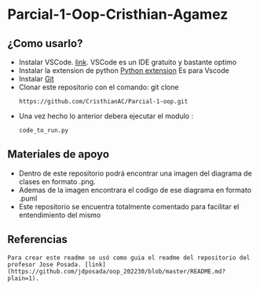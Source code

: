 # Parcial-1-Oop-Cristhian-Agamez

## ¿Como usarlo?

- Instalar VSCode. [link](https://code.visualstudio.com/download). VSCode es un IDE gratuito y bastante optimo
- Instalar la extension de python [Python extension](https://marketplace.visualstudio.com/items?itemName=ms-python.python) Es para Vscode
- Instalar [Git](https://git-scm.com/downloads)
- Clonar este repositorio con el comando:  git clone 
    ```
    https://github.com/CristhianAC/Parcial-1-oop.git
    
    ```
- Una vez hecho lo anterior debera ejecutar el modulo :
   ```
   code_to_run.py
   ```

## Materiales de apoyo
- Dentro de este repositorio podrá encontrar una imagen del diagrama de clases en formato .png.
- Ademas de la imagen encontrara el codigo de ese diagrama en formato .puml
- Este repositorio se encuentra totalmente comentado para facilitar el entendimiento del mismo


## Referencias

    Para crear este readme se usó como guia el readme del repositorio del profesor Jose Posada. [link](https://github.com/jdposada/oop_202230/blob/master/README.md?plain=1).


